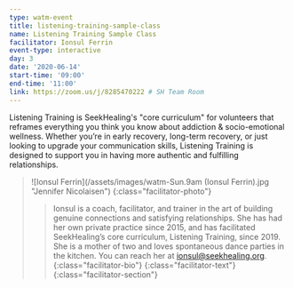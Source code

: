 ```yaml
---
type: watm-event
title: listening-training-sample-class
name: Listening Training Sample Class
facilitator: Ionsul Ferrin
event-type: interactive
day: 3
date: '2020-06-14'
start-time: '09:00'
end-time: '11:00'
link: https://zoom.us/j/8285470222 # SH Team Room
---
```


Listening Training is SeekHealing's "core curriculum" for volunteers that reframes everything you think you know about addiction & socio-emotional wellness.  Whether you’re in early recovery, long-term recovery, or just looking to upgrade your communication skills, Listening Training is designed to support you in having more authentic and fulfilling relationships.

> ![Ionsul Ferrin](/assets/images/watm-Sun.9am (Ionsul Ferrin).jpg "Jennifer Nicolaisen")
> {:class="facilitator-photo"}
>
> > Ionsul is a coach, facilitator, and trainer in the art of building genuine connections and satisfying relationships. She has had her own private practice since 2015, and has facilitated SeekHealing’s core curriculum, Listening Training, since 2019. She is a mother of two and loves spontaneous dance parties in the kitchen. You can reach her at <ionsul@seekhealing.org>.
> > {:class="facilitator-bio"}
> {:class="facilitator-text"}
{:class="facilitator-section"}
